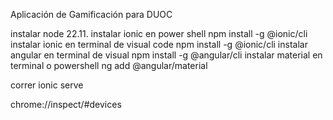 Aplicación de Gamificación para DUOC

instalar node 22.11.
instalar ionic en power shell  npm install -g @ionic/cli
instalar ionic en terminal de visual code npm install -g @ionic/cli
instalar angular en terminal de visual npm install -g @angular/cli
instalar material en terminal o powershell ng add @angular/material

correr ionic serve



chrome://inspect/#devices